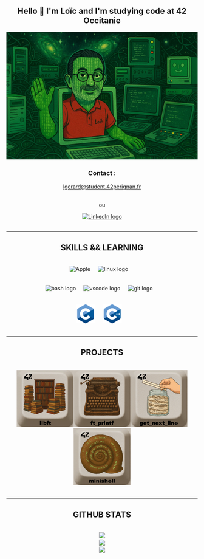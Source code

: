 <div align="center">
  <h2>Hello 🖖 I'm Loïc and I'm studying code at 42 Occitanie</h2>
  <img src="./bin/LGE-GH.jpg"  />
  <h3>Contact :</h3>
  <a href="mailto:lgerard@student.42perignan.fr">lgerard@student.42perignan.fr</a>
  <p><br>ou<br></p>
  <a href="https://www.linkedin.com/in/loic-gerard-b97091137/" target="_blank"> <img src="https://a11ybadges.com/badge?logo=linkedin" height="33" alt="LinkedIn logo"  />  </a>
  <br>
</div>
  <!-- a retenir https://github.com/devicons/devicon/tree/master -->
  <!-- a retenir https://github.com/a11y-badges/a11y-markdown-badges?utm_source=chatgpt.com -->
  <!-- a retenir https://devicon.dev/?utm_source=chatgpt.com -->
<br>

------------

<div align="center">
  <h2>SKILLS   &&   LEARNING</h2>
  <br>
  <picture>
    <source media="(prefers-color-scheme: dark)" 
            srcset="https://upload.wikimedia.org/wikipedia/commons/3/31/Apple_logo_white.svg">
            <img src="https://cdn.jsdelivr.net/gh/devicons/devicon@latest/icons/apple/apple-original.svg"
                 height="50" alt="Apple">
  </picture>
  <img width="12" />
  <img src="https://cdn.jsdelivr.net/gh/devicons/devicon/icons/linux/linux-original.svg" height="50" alt="linux logo"  />
  <img width="12" />
  <br> <br> <br>
  <img src="https://cdn.jsdelivr.net/gh/devicons/devicon/icons/bash/bash-original.svg" height="50" alt="bash logo"  />
  <img width="12" />
  <img src="https://cdn.jsdelivr.net/gh/devicons/devicon/icons/vscode/vscode-original.svg" height="50" alt="vscode logo"  />
  <img width="12" />
  <img src="https://cdn.jsdelivr.net/gh/devicons/devicon/icons/git/git-original.svg" height="50" alt="git logo"  />
  <img width="12" />
  <br> <br> <br>
  <img src="./bin/C-pasoriginal.svg" height="50"/>
  <img width="12" />
  <img src="https://raw.githubusercontent.com/devicons/devicon/master/icons/cplusplus/cplusplus-original.svg" height="50"/>
  <img width="12" />
</div>
<br>

----

<div align="center">
  <h2>PROJECTS</h2>
  <br>
  <a href="https://github.com/LogUmi/libft/" target="_blank"><img height="150" src="https://raw.githubusercontent.com/LogUmi/libft/main/bin/libft.png"></a><a href="https://github.com/LogUmi/ft_printf/" target="_blank"><img height="150" src="https://raw.githubusercontent.com/LogUmi/ft_printf/main/img/ft_printf.png"><a href="https://github.com/LogUmi/get_next_line/" target="_blank"><img height="150" src="https://raw.githubusercontent.com/LogUmi/get_next_line/main/img/get_next_line.png"></a></a><a href="https://github.com/LogUmi/minishell/" target="_blank"><img height="150" src="https://raw.githubusercontent.com/LogUmi/minishell/main/bin/minishell.png"></a>
</div>
<br>

----

<div align="center">
   <h2>GITHUB STATS</h3>
  <br>
  <img src="https://github-readme-stats.vercel.app/api?username=LogUmi&theme=dark&hide_border=false&include_all_commits=false&count_private=true"  />
  <br>
  <img src="https://github-readme-streak-stats.herokuapp.com/?user=LogUmi&theme=dark&hide_border=false"  />
  <br>
  <img src="https://github-readme-stats.vercel.app/api/top-langs/?username=LogUmi&theme=dark&hide_border=false&include_all_commits=false&count_private=true&layout=compact"  />
  <br>
</div>
